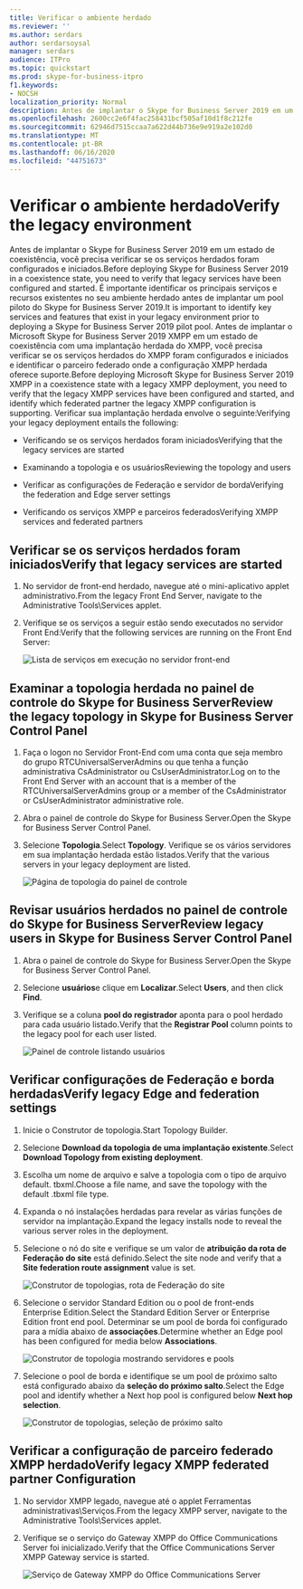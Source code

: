 ```yaml
---
title: Verificar o ambiente herdado
ms.reviewer: ''
ms.author: serdars
author: serdarsoysal
manager: serdars
audience: ITPro
ms.topic: quickstart
ms.prod: skype-for-business-itpro
f1.keywords:
- NOCSH
localization_priority: Normal
description: Antes de implantar o Skype for Business Server 2019 em um estado de coexistência, você precisa verificar se os serviços herdados foram configurados e iniciados. É importante identificar os principais serviços e recursos existentes no seu ambiente herdado antes de implantar um pool piloto do Skype for Business Server 2019. Antes de implantar o Microsoft Skype for Business Server 2019 XMPP em um estado de coexistência com uma implantação herdada do XMPP, você precisa verificar se os serviços herdados do XMPP foram configurados e iniciados e identificar que parceiro federado a configuração XMPP herdada oferece suporte.
ms.openlocfilehash: 2600cc2e6f4fac258431bcf505af10d1f8c212fe
ms.sourcegitcommit: 62946d7515ccaa7a622d44b736e9e919a2e102d0
ms.translationtype: MT
ms.contentlocale: pt-BR
ms.lasthandoff: 06/16/2020
ms.locfileid: "44751673"
---
```

# <a name="verify-the-legacy-environment"></a><span data-ttu-id="b44e4-105">Verificar o ambiente herdado</span><span class="sxs-lookup"><span data-stu-id="b44e4-105">Verify the legacy environment</span></span>

<span data-ttu-id="b44e4-106">Antes de implantar o Skype for Business Server 2019 em um estado de coexistência, você precisa verificar se os serviços herdados foram configurados e iniciados.</span><span class="sxs-lookup"><span data-stu-id="b44e4-106">Before deploying Skype for Business Server 2019 in a coexistence state, you need to verify that legacy services have been configured and started.</span></span> <span data-ttu-id="b44e4-107">É importante identificar os principais serviços e recursos existentes no seu ambiente herdado antes de implantar um pool piloto do Skype for Business Server 2019.</span><span class="sxs-lookup"><span data-stu-id="b44e4-107">It is important to identify key services and features that exist in your legacy environment prior to deploying a Skype for Business Server 2019 pilot pool.</span></span> <span data-ttu-id="b44e4-108">Antes de implantar o Microsoft Skype for Business Server 2019 XMPP em um estado de coexistência com uma implantação herdada do XMPP, você precisa verificar se os serviços herdados do XMPP foram configurados e iniciados e identificar o parceiro federado onde a configuração XMPP herdada oferece suporte.</span><span class="sxs-lookup"><span data-stu-id="b44e4-108">Before deploying Microsoft Skype for Business Server 2019 XMPP in a coexistence state with a legacy XMPP deployment, you need to verify that the legacy XMPP services have been configured and started, and identify which federated partner the legacy XMPP configuration is supporting.</span></span> <span data-ttu-id="b44e4-109">Verificar sua implantação herdada envolve o seguinte:</span><span class="sxs-lookup"><span data-stu-id="b44e4-109">Verifying your legacy deployment entails the following:</span></span>
  
- <span data-ttu-id="b44e4-110">Verificando se os serviços herdados foram iniciados</span><span class="sxs-lookup"><span data-stu-id="b44e4-110">Verifying that the legacy services are started</span></span>
    
- <span data-ttu-id="b44e4-111">Examinando a topologia e os usuários</span><span class="sxs-lookup"><span data-stu-id="b44e4-111">Reviewing the topology and users</span></span>
    
- <span data-ttu-id="b44e4-112">Verificar as configurações de Federação e servidor de borda</span><span class="sxs-lookup"><span data-stu-id="b44e4-112">Verifying the federation and Edge server settings</span></span>
    
- <span data-ttu-id="b44e4-113">Verificando os serviços XMPP e parceiros federados</span><span class="sxs-lookup"><span data-stu-id="b44e4-113">Verifying XMPP services and federated partners</span></span>
    
## <a name="verify-that-legacy-services-are-started"></a><span data-ttu-id="b44e4-114">Verificar se os serviços herdados foram iniciados</span><span class="sxs-lookup"><span data-stu-id="b44e4-114">Verify that legacy services are started</span></span>

1. <span data-ttu-id="b44e4-115">No servidor de front-end herdado, navegue até o mini-aplicativo applet administrativo.</span><span class="sxs-lookup"><span data-stu-id="b44e4-115">From the legacy Front End Server, navigate to the Administrative Tools\Services applet.</span></span>
    
2. <span data-ttu-id="b44e4-116">Verifique se os serviços a seguir estão sendo executados no servidor Front End:</span><span class="sxs-lookup"><span data-stu-id="b44e4-116">Verify that the following services are running on the Front End Server:</span></span>
    
     ![Lista de serviços em execução no servidor front-end](../media/migration_lyncserver_config_w14_services.jpg)
  
## <a name="review-the-legacy-topology-in-skype-for-business-server-control-panel"></a><span data-ttu-id="b44e4-118">Examinar a topologia herdada no painel de controle do Skype for Business Server</span><span class="sxs-lookup"><span data-stu-id="b44e4-118">Review the legacy topology in Skype for Business Server Control Panel</span></span>

1. <span data-ttu-id="b44e4-119">Faça o logon no Servidor Front-End com uma conta que seja membro do grupo RTCUniversalServerAdmins ou que tenha a função administrativa CsAdministrator ou CsUserAdministrator.</span><span class="sxs-lookup"><span data-stu-id="b44e4-119">Log on to the Front End Server with an account that is a member of the RTCUniversalServerAdmins group or a member of the CsAdministrator or CsUserAdministrator administrative role.</span></span>
    
2. <span data-ttu-id="b44e4-120">Abra o painel de controle do Skype for Business Server.</span><span class="sxs-lookup"><span data-stu-id="b44e4-120">Open the Skype for Business Server Control Panel.</span></span>
    
3. <span data-ttu-id="b44e4-121">Selecione **Topologia**.</span><span class="sxs-lookup"><span data-stu-id="b44e4-121">Select **Topology**.</span></span> <span data-ttu-id="b44e4-122">Verifique se os vários servidores em sua implantação herdada estão listados.</span><span class="sxs-lookup"><span data-stu-id="b44e4-122">Verify that the various servers in your legacy deployment are listed.</span></span>
    
     ![Página de topologia do painel de controle](../media/migration_lyncserver_2010_topology.JPG)
  
## <a name="review-legacy-users-in-skype-for-business-server-control-panel"></a><span data-ttu-id="b44e4-124">Revisar usuários herdados no painel de controle do Skype for Business Server</span><span class="sxs-lookup"><span data-stu-id="b44e4-124">Review legacy users in Skype for Business Server Control Panel</span></span>

1. <span data-ttu-id="b44e4-125">Abra o painel de controle do Skype for Business Server.</span><span class="sxs-lookup"><span data-stu-id="b44e4-125">Open the Skype for Business Server Control Panel.</span></span>
    
2. <span data-ttu-id="b44e4-126">Selecione **usuários**e clique em **Localizar**.</span><span class="sxs-lookup"><span data-stu-id="b44e4-126">Select **Users**, and then click **Find**.</span></span>
    
3. <span data-ttu-id="b44e4-127">Verifique se a coluna **pool do registrador** aponta para o pool herdado para cada usuário listado.</span><span class="sxs-lookup"><span data-stu-id="b44e4-127">Verify that the **Registrar Pool** column points to the legacy pool for each user listed.</span></span> 
    
     ![Painel de controle listando usuários](../media/migration_lyncserver_2010_allusers.JPG)
  
## <a name="verify-legacy-edge-and-federation-settings"></a><span data-ttu-id="b44e4-129">Verificar configurações de Federação e borda herdadas</span><span class="sxs-lookup"><span data-stu-id="b44e4-129">Verify legacy Edge and federation settings</span></span>

1. <span data-ttu-id="b44e4-130">Inicie o Construtor de topologia.</span><span class="sxs-lookup"><span data-stu-id="b44e4-130">Start Topology Builder.</span></span>
    
2. <span data-ttu-id="b44e4-131">Selecione **Download da topologia de uma implantação existente**.</span><span class="sxs-lookup"><span data-stu-id="b44e4-131">Select **Download Topology from existing deployment**.</span></span>
    
3. <span data-ttu-id="b44e4-132">Escolha um nome de arquivo e salve a topologia com o tipo de arquivo default. tbxml.</span><span class="sxs-lookup"><span data-stu-id="b44e4-132">Choose a file name, and save the topology with the default .tbxml file type.</span></span>
    
4. <span data-ttu-id="b44e4-133">Expanda o nó instalações herdadas para revelar as várias funções de servidor na implantação.</span><span class="sxs-lookup"><span data-stu-id="b44e4-133">Expand the legacy installs node to reveal the various server roles in the deployment.</span></span>
    
5. <span data-ttu-id="b44e4-134">Selecione o nó do site e verifique se um valor de **atribuição da rota de Federação do site** está definido.</span><span class="sxs-lookup"><span data-stu-id="b44e4-134">Select the site node and verify that a **Site federation route assignment** value is set.</span></span> 
    
     ![Construtor de topologias, rota de Federação do site](../media/migration_lyncserver_w14_federation.jpg)
  
6. <span data-ttu-id="b44e4-136">Selecione o servidor Standard Edition ou o pool de front-ends Enterprise Edition.</span><span class="sxs-lookup"><span data-stu-id="b44e4-136">Select the Standard Edition Server or Enterprise Edition front end pool.</span></span> <span data-ttu-id="b44e4-137">Determinar se um pool de borda foi configurado para a mídia abaixo de **associações**.</span><span class="sxs-lookup"><span data-stu-id="b44e4-137">Determine whether an Edge pool has been configured for media below **Associations**.</span></span> 
    
     ![Construtor de topologia mostrando servidores e pools](../media/migration_lyncserver_w14_edgepool_media.jpg)
  
7. <span data-ttu-id="b44e4-139">Selecione o pool de borda e identifique se um pool de próximo salto está configurado abaixo da **seleção do próximo salto**.</span><span class="sxs-lookup"><span data-stu-id="b44e4-139">Select the Edge pool and identify whether a Next hop pool is configured below **Next hop selection**.</span></span>
    
     ![Construtor de topologias, seleção de próximo salto](../media/migration_lyncserver_w14_nexthop.jpg)
  
## <a name="verify-legacy-xmpp-federated-partner-configuration"></a><span data-ttu-id="b44e4-141">Verificar a configuração de parceiro federado XMPP herdado</span><span class="sxs-lookup"><span data-stu-id="b44e4-141">Verify legacy XMPP federated partner Configuration</span></span>

1. <span data-ttu-id="b44e4-142">No servidor XMPP legado, navegue até o applet Ferramentas administrativas\Serviços.</span><span class="sxs-lookup"><span data-stu-id="b44e4-142">From the legacy XMPP server, navigate to the Administrative Tools\Services applet.</span></span>
    
2. <span data-ttu-id="b44e4-143">Verifique se o serviço do Gateway XMPP do Office Communications Server foi inicializado.</span><span class="sxs-lookup"><span data-stu-id="b44e4-143">Verify that the Office Communications Server XMPP Gateway service is started.</span></span> 
    
     ![Serviço de Gateway XMPP do Office Communications Server](../media/migration_lyncserver_15_xmpp_legacyservicesstarted.JPG)
  

